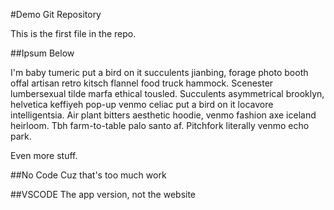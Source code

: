 #Demo Git Repository

This is the first file in the repo.

##Ipsum Below

I'm baby tumeric put a bird on it succulents jianbing, forage photo booth offal artisan retro kitsch flannel food truck hammock. Scenester lumbersexual tilde marfa ethical tousled. Succulents asymmetrical brooklyn, helvetica keffiyeh pop-up venmo celiac put a bird on it locavore intelligentsia. Air plant bitters aesthetic hoodie, venmo fashion axe iceland heirloom. Tbh farm-to-table palo santo af. Pitchfork literally venmo echo park.

Even more stuff.

##No Code
Cuz that's too much work

##VSCODE
The app version, not the website
